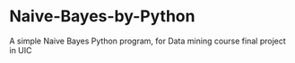 # Naive-Bayes-by-Python
A simple Naive Bayes Python program, for Data mining course final project in UIC
